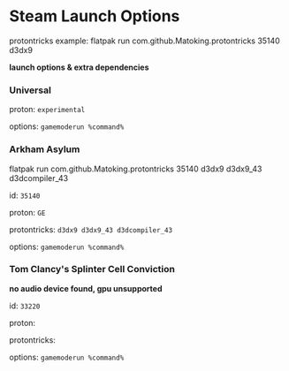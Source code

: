 # Steam Launch Options

protontricks example:
flatpak run com.github.Matoking.protontricks 35140 d3dx9

**launch options & extra dependencies**

### Universal

proton: ``experimental``

options: ``gamemoderun %command%``

### Arkham Asylum

flatpak run com.github.Matoking.protontricks 35140 d3dx9 d3dx9_43 d3dcompiler_43

id: ``35140``

proton: ``GE``

protontricks: ``d3dx9 d3dx9_43 d3dcompiler_43``

options: ``gamemoderun %command%``

### Tom Clancy's Splinter Cell Conviction

**no audio device found, gpu unsupported**

id: ``33220``

proton: `` ``

protontricks: `` ``

options: ``gamemoderun %command%``
